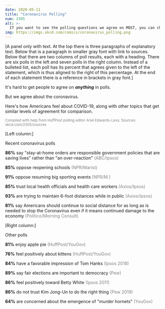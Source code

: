 ```yaml
---
date: 2020-05-11
title: "Coronavirus Polling"
num: 2305
alt: >-
  If you want to see the polling questions we agree on MOST, you can check out Chapter 24 of my book How To, where I got the Roper Center on Public Opinion Research to help me design the world's least electable political campaign platform.
img: https://imgs.xkcd.com/comics/coronavirus_polling.png
---
```

[A panel only with text. At the top there is three paragraphs of explanatory text. Below that is a paragraph in smaller gray font with link to sources. Below that there are two columns of poll results, each with a heading. There are six polls in the left and seven polls in the right column. Instead of a bulleted list, each poll has its percent that agrees given to the left of the statement, which is thus aligned to the right of this percentage. At the end of each statement there is a reference in brackets in gray font.]

It's hard to get people to agree on ***anything*** in polls.

But we agree about the coronavirus.

Here's how Americans feel about COVID-19, along with other topics that get similar levels of agreement for comparison.

<small><font color="gray">Compiled with help from HuffPost polling editor Ariel Edwards-Levy. Sources: xkcd.com/2305/sources</font></small>

[Left column:]

Recent coronavirus polls

**86%** say "stay-at-home orders are responsible government policies that are saving lives" rather than "an over-reaction" <font color="gray">(ABC/Ipsos)</font>

**85%** oppose reopening schools <font color="gray">(NPR/Marist)</font>

**91%** oppose resuming big sporting events <font color="gray">(NPR/M.)</font>

**85%** trust local health officials and health care workers <font color="gray">(Axios/Ipsos)</font>

**93%** are trying to maintain 6-foot distances while in public <font color="gray">(Axios/Ipsos)</font>

**81%** say Americans should continue to social distance for as long as is needed to stop the Coronavirus even if it means continued damage to the economy <font color="gray">(Politico/Morning Consult)</font>

[Right column:]

Other polls

**81%** enjoy apple pie <font color="gray">(HuffPost/YouGov)</font>

**76%** feel positively about kittens <font color="gray">(HuffPost/YouGov)</font>

**84%** have a favorable impression of Tom Hanks <font color="gray">(Ipsos 2018)</font>

**89%** say fair elections are important to democracy <font color="gray">(Pew)</font>

**86%** feel positively toward Betty White <font color="gray">(Ipsos 2011)</font>

**86%** do not trust Kim Jong-Un to do the right thing <font color="gray">(Pew 2019)</font>

**64%** are concerned about the emergence of "murder hornets" <font color="gray">(YouGov)</font>